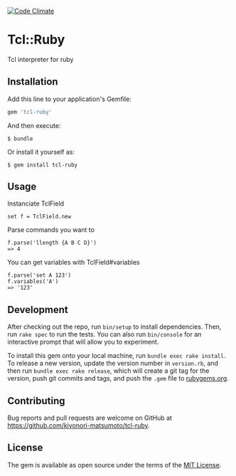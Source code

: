 [![Code Climate](https://codeclimate.com/github/kiyonori-matsumoto/tcl-ruby/badges/gpa.svg)](https://codeclimate.com/github/kiyonori-matsumoto/tcl-ruby)

# Tcl::Ruby

Tcl interpreter for ruby

## Installation

Add this line to your application's Gemfile:

```ruby
gem 'tcl-ruby'
```

And then execute:

    $ bundle

Or install it yourself as:

    $ gem install tcl-ruby

## Usage

Instanciate TclField
```
set f = TclField.new
```
Parse commands you want to
```
f.parse('llength {A B C D}')
=> 4
```
You can get variables with TclField#variables
```
f.parse('set A 123')
f.variables('A')
=> '123'
```

## Development

After checking out the repo, run `bin/setup` to install dependencies. Then, run `rake spec` to run the tests. You can also run `bin/console` for an interactive prompt that will allow you to experiment.

To install this gem onto your local machine, run `bundle exec rake install`. To release a new version, update the version number in `version.rb`, and then run `bundle exec rake release`, which will create a git tag for the version, push git commits and tags, and push the `.gem` file to [rubygems.org](https://rubygems.org).

## Contributing

Bug reports and pull requests are welcome on GitHub at https://github.com/kiyonori-matsumoto/tcl-ruby.


## License

The gem is available as open source under the terms of the [MIT License](http://opensource.org/licenses/MIT).
